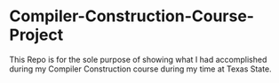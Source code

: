 # Compiler-Construction-Course-Project
This Repo is for the sole purpose of showing what I had accomplished during my Compiler Construction course during my time at Texas State. 

